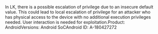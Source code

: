 In LK, there is a possible escalation of privilege due to an insecure default value. This could lead to local escalation of privilege for an attacker who has physical access to the device with no additional execution privileges needed. User interaction is needed for exploitation.Product: AndroidVersions: Android SoCAndroid ID: A-180427272